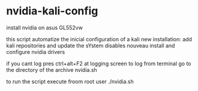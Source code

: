 # nvidia-kali-config
install nvidia on asus GL552vw

this script automatize the inicial configuration of a kali new installation:
    add kali repositories and update the sYstem
    disables nouveau
    install and configure nvidia drivers

if you cant log pres ctrl+alt+F2 at logging screen to log from terminal
go to the directory of the archive nvidia.sh

to run the script execute froom root user ./nvidia.sh
